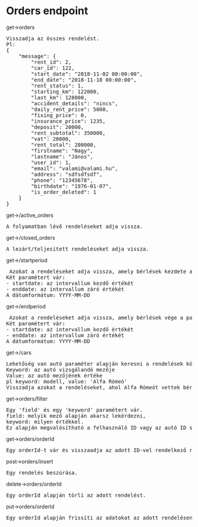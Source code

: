 <h1>Orders endpoint</h1>

<p>get->orders</p>

<pre>
Visszadja az összes rendelést.
Pl:
{
    "message": {
        "rent_id": 2,
        "car_id": 122,
        "start_date": "2018-11-02 00:00:00",
        "end_date": "2018-11-18 00:00:00",
        "rent_status": 1,
        "starting_km": 122000,
        "last_km": 128000,
        "accident_details": "nincs",
        "daily_rent_price": 5000,
        "fixing_price": 0,
        "insurance_price": 1235,
        "deposit": 20000,
        "rent_subtotal": 350000,
        "vat": 20000,
        "rent_total": 200000,
        "firstname": "Nagy",
        "lastname": "János",
        "user_id": 1,
        "email": "valami@valami.hu",
        "address": "sdfsdfsdf",
        "phone": "12345678",
        "birthdate": "1976-01-07",
        "is_order_deleted": 1
    }
}</pre>

<p>get->/active_orders</p>
<pre>A folyamatban lévő rendeléseket adja vissza.</pre>

<p>get->/closed_orders</p>
<pre>A lezárt/teljesített rendeléseket adja vissza.</pre>

<p>get->/startperiod</p>
<pre> Azokat a rendeléseket adja vissza, amely bérlések kezdete a paraméterek közötti intervallumban van.
Két paramétert vár:
- startdate: az intervallum kezdő értékét
- enddate: az intervallum záró értékét
A dátumformátum: YYYY-MM-DD
</pre>

<p>get->/endperiod</p>
<pre> Azokat a rendeléseket adja vissza, amely bérlések vége a paraméterek közötti intervallumban van.
Két paramétert vár:
- startdate: az intervallum kezdő értékét
- enddate: az intervallum záró értékét
A dátumformátum: YYYY-MM-DD
</pre>

<p>get->/cars</p>
<pre>Lehetőség van autó paraméter alapján keresni a rendelések között. A filter metódushoz hasonlóan működik, két paramétert vár:
Keyword: az autó vizsgálandó mezője
Value: az autó mezőjének értéke
pl keyword: modell, value: 'Alfa Rómeó'
Visszadja azokat a rendeléseket, ahol Alfa Rómeót vettek bérbe.
</pre>

<p>get->orders/filter</p>
<pre>Egy 'field' és egy 'keyword' paramétert vár.
field: melyik mező alapján akarsz lekérdezni,
keyword: milyen értékkel.
Ez alapján megvalósítható a felhasználó ID vagy az autó ID szerinti keresés is.</pre>

<p>get->orders/orderId</p>
<pre>Egy orderId-t vár és visszaadja az adott ID-vel rendelkező rendelést.</pre>

<p>post->orders/insert</p>
<pre>Egy rendelés beszúrása.</pre>

<p>delete->orders/orderId</p>
<pre>Egy orderId alapján törli az adott rendelést.</pre>

<p>put->orders/orderId</p>
<pre>Egy orderId alapján frissíti az adatokat az adott rendelésen.</pre>



